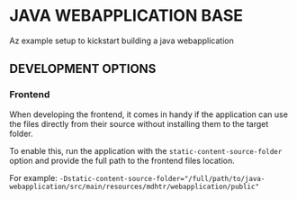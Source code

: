 # JAVA WEBAPPLICATION BASE
Az example setup to kickstart building a java webapplication

## DEVELOPMENT OPTIONS
### Frontend
When developing the frontend, it comes in handy if the application can use the files directly from their source without installing them to the target folder.

To enable this, run the application with the `static-content-source-folder` option and provide the full path to the frontend files location.

For example:
```-Dstatic-content-source-folder="/full/path/to/java-webapplication/src/main/resources/mdhtr/webapplication/public"```
